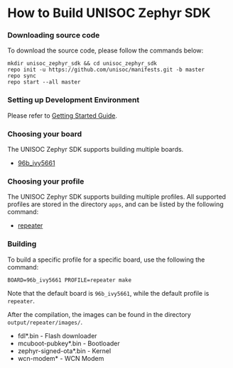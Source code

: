 # How to Build UNISOC Zephyr SDK

### **Downloading source code**
To download the source code, please follow the commands below:

```shell
mkdir unisoc_zephyr_sdk && cd unisoc_zephyr_sdk
repo init -u https://github.com/unisoc/manifests.git -b master
repo sync
repo start --all master
```

### **Setting up Development Environment**
Please refer to [Getting Started Guide](https://docs.zephyrproject.org/latest/getting_started/getting_started.html#getting-started-guide).

### **Choosing your board**

The UNISOC Zephyr SDK supports building multiple boards.

- [96b_ivy5661](../boards/96b_ivy5661.md)

### **Choosing your profile**

The UNISOC Zephyr SDK supports building multiple profiles.
All supported profiles are stored in the directory ```apps```,
and can be listed by the following command:

- [repeater](../demos/wifi_repeater.md)

### **Building**

To build a specific profile for a specific board, use the following the command:

```shell
BOARD=96b_ivy5661 PROFILE=repeater make
```
Note that the default board is ```96b_ivy5661```, while the default profile is ```repeater```.

After the compilation, the images can be found in the directory ```output/repeater/images/```.

- fdl*.bin - Flash downloader
- mcuboot-pubkey*.bin - Bootloader
- zephyr-signed-ota*.bin - Kernel
- wcn-modem* - WCN Modem

